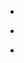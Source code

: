
- [](/2014/12/5489840f498e03d4c711cb04/)

- [](/2013/11/398423691245404160/)

- [](/2013/09/378382065001332737/)
